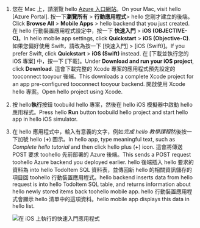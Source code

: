 
1. <span data-ttu-id="1eae0-101">您在 Mac 上，請瀏覽 hello [Azure 入口網站]。</span><span class="sxs-lookup"><span data-stu-id="1eae0-101">On your Mac, visit hello [Azure Portal].</span></span> <span data-ttu-id="1eae0-102">按一下**瀏覽所有** > **行動應用程式**> hello 您剛才建立的後端。</span><span class="sxs-lookup"><span data-stu-id="1eae0-102">Click **Browse All** > **Mobile Apps** > hello backend that you just created.</span></span> <span data-ttu-id="1eae0-103">在 hello 行動裝置應用程式設定中，按一下 **快速入門** > **iOS (OBJECTIVE-C)**。</span><span class="sxs-lookup"><span data-stu-id="1eae0-103">In hello mobile app settings, click **Quickstart** > **iOS (Objective-C)**.</span></span> <span data-ttu-id="1eae0-104">如果您偏好使用 Swift，請改為按一下 [快速入門]  >  [iOS (Swift)]。</span><span class="sxs-lookup"><span data-stu-id="1eae0-104">If you prefer Swift, click **Quickstart** > **iOS (Swift)** instead.</span></span> <span data-ttu-id="1eae0-105">在 [下載並執行您的 iOS 專案] 中，按一下 [下載]。</span><span class="sxs-lookup"><span data-stu-id="1eae0-105">Under **Download and run your iOS project**, click **Download**.</span></span> <span data-ttu-id="1eae0-106">這會下載完整的 Xcode 專案的應用程式預先設定的 tooconnect tooyour 後端。</span><span class="sxs-lookup"><span data-stu-id="1eae0-106">This downloads a complete Xcode project for an app pre-configured tooconnect tooyour backend.</span></span> <span data-ttu-id="1eae0-107">開啟使用 Xcode hello 專案。</span><span class="sxs-lookup"><span data-stu-id="1eae0-107">Open hello project using Xcode.</span></span>
2. <span data-ttu-id="1eae0-108">按 hello**執行**按鈕 toobuild hello 專案，然後在 hello iOS 模擬器中啟動 hello 應用程式。</span><span class="sxs-lookup"><span data-stu-id="1eae0-108">Press hello **Run** button toobuild hello project and start hello app in hello iOS simulator.</span></span>
3. <span data-ttu-id="1eae0-109">在 hello 應用程式中，輸入有意義的文字，例如*完成 hello 教學課程*然後按一下加號 hello (**+**) 圖示。</span><span class="sxs-lookup"><span data-stu-id="1eae0-109">In hello app, type meaningful text, such as *Complete hello tutorial* and then click hello plus (**+**) icon.</span></span> <span data-ttu-id="1eae0-110">這會將傳送 POST 要求 toohello 先前部署的 Azure 後端。</span><span class="sxs-lookup"><span data-stu-id="1eae0-110">This sends a POST request toohello Azure backend you deployed earlier.</span></span> <span data-ttu-id="1eae0-111">hello 後端插入 hello 要求的資料為 into hello TodoItem SQL 資料表，並傳回新 hello 的相關資訊儲存的項目回 toohello 行動裝置應用程式。</span><span class="sxs-lookup"><span data-stu-id="1eae0-111">hello backend inserts data from hello request is into hello TodoItem SQL table, and returns information about hello newly stored items back toohello mobile app.</span></span> <span data-ttu-id="1eae0-112">hello 行動裝置應用程式會顯示 hello 清單中的這項資料。</span><span class="sxs-lookup"><span data-stu-id="1eae0-112">hello mobile app displays this data in hello list.</span></span> 

   ![在 iOS 上執行的快速入門應用程式](./media/app-service-mobile-ios-quickstart/mobile-quickstart-startup-ios.png)

[Azure 入口網站]: https://portal.azure.com/
